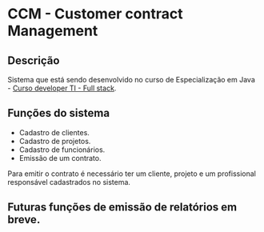 # CCM - Customer contract Management

## Descrição
Sistema que está sendo desenvolvido no curso de Especialização em Java - [Curso developer TI - Full stack](https://www.devtisul.com.br/).

## Funções do sistema
- Cadastro de clientes.
- Cadastro de projetos.
- Cadastro de funcionários.
- Emissão de um contrato.

Para emitir o contrato é necessário ter um cliente, projeto e um profissional responsável cadastrados no sistema.

## Futuras funções de emissão de relatórios em breve.
